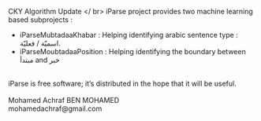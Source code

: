 CKY Algorithm Update  </ br>
iParse project provides two machine learning based subprojects : <br />
 - iParseMubtadaaKhabar : Helping identifying arabic sentence type : اسميّة / فعليّة.
 - iParseMoubtadaaPosition : Helping identifying the boundary between مبتدأ and خبر
<br />
iParse is free software; it’s distributed in the hope that it will be useful. 
<br /><br />
Mohamed Achraf BEN MOHAMED <br />
mohamedachraf@gmail.com
